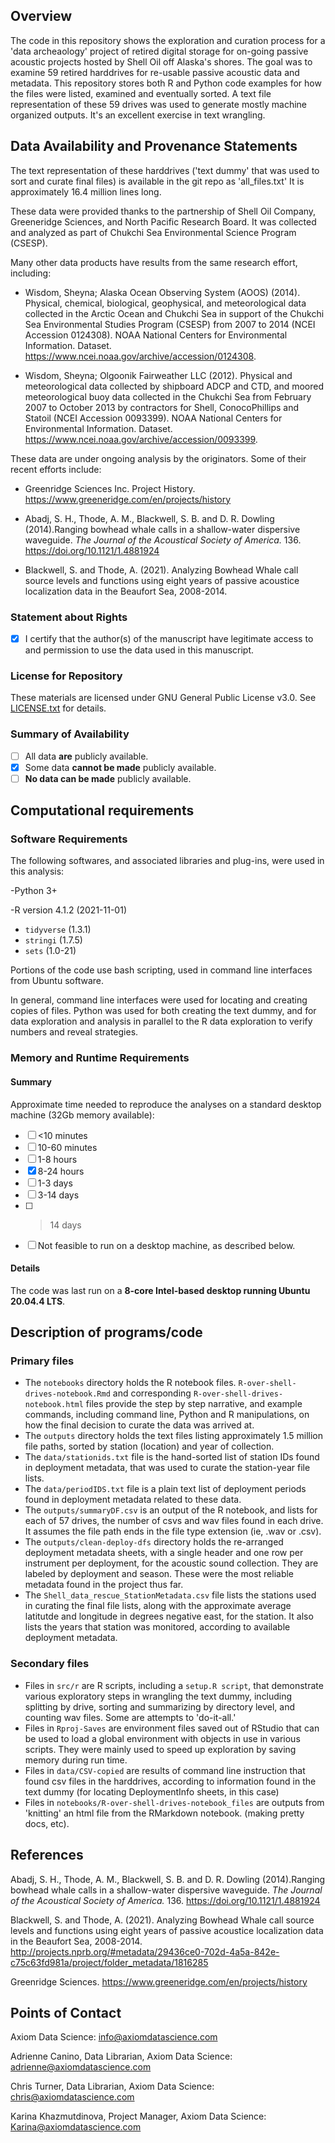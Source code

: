 
Overview
--------

The code in this repository shows the exploration and curation process for a 'data archeaology' project of retired digital storage for on-going passive acoustic projects hosted by Shell Oil off Alaska's shores. The goal was to examine 59 retired harddrives for re-usable passive acoustic data and metadata. This repository stores both R and Python code examples for how the files were listed, examined and eventually sorted. A text file representation of these 59 drives was used to generate mostly machine organized outputs. It's an excellent exercise in text wrangling.

Data Availability and Provenance Statements
-------------------------------------------

The text representation of these harddrives ('text dummy' that was used to sort and curate final files) is available in the git repo as 'all_files.txt' It is approximately 16.4 million lines long.


These data were provided thanks to the partnership of Shell Oil Company, Greeneridge Sciences, and North Pacific Research Board. It was collected and analyzed as part of Chukchi Sea Environmental Science Program (CSESP).


Many other data products have results from the same research effort, including:

* Wisdom, Sheyna; Alaska Ocean Observing System (AOOS) (2014). Physical, chemical, biological, geophysical, and meteorological data collected in the Arctic Ocean and Chukchi Sea in support of the Chukchi Sea Environmental Studies Program (CSESP) from 2007 to 2014 (NCEI Accession 0124308). NOAA National Centers for Environmental Information. Dataset. https://www.ncei.noaa.gov/archive/accession/0124308.

* Wisdom, Sheyna; Olgoonik Fairweather LLC (2012). Physical and meteorological data collected by shipboard ADCP and CTD, and moored meteorological buoy data collected in the Chukchi Sea from February 2007 to October 2013 by contractors for Shell, ConocoPhillips and Statoil (NCEI Accession 0093399). NOAA National Centers for Environmental Information. Dataset. https://www.ncei.noaa.gov/archive/accession/0093399.


These data are under ongoing analysis by the originators. Some of their recent efforts include:

* Greenridge Sciences Inc. Project History. https://www.greeneridge.com/en/projects/history

* Abadj, S. H., Thode, A. M., Blackwell, S. B. and D. R. Dowling (2014).Ranging bowhead whale calls in a shallow-water dispersive waveguide. _The Journal of the Acoustical Society of America._ 136. https://doi.org/10.1121/1.4881924 

* Blackwell, S. and Thode, A. (2021). Analyzing Bowhead Whale call source levels and functions using eight years of passive acoustice localization data in the Beaufort Sea, 2008-2014.

### Statement about Rights

- [X] I certify that the author(s) of the manuscript have legitimate access to and permission to use the data used in this manuscript. 


### License for Repository

These materials are licensed under GNU General Public License v3.0. See [LICENSE.txt](LICENSE.txt) for details.


### Summary of Availability

- [ ] All data **are** publicly available.
- [X] Some data **cannot be made** publicly available.
- [ ] **No data can be made** publicly available.

Computational requirements
---------------------------


### Software Requirements

The following softwares, and associated libraries and plug-ins, were used in this analysis:

-Python 3+

-R version 4.1.2 (2021-11-01) 
  - `tidyverse` (1.3.1)
  - `stringi` (1.7.5)
  - `sets` (1.0-21)

Portions of the code use bash scripting, used in command line interfaces from Ubuntu software.

In general, command line interfaces were used for locating and creating copies of files. Python was used for both creating the text dummy, and for data exploration and analysis in parallel to the R data exploration to verify numbers and reveal strategies.


### Memory and Runtime Requirements

#### Summary

Approximate time needed to reproduce the analyses on a standard desktop machine (32Gb memory available):

- [ ] <10 minutes
- [ ] 10-60 minutes
- [ ] 1-8 hours
- [X] 8-24 hours
- [ ] 1-3 days
- [ ] 3-14 days
- [ ] > 14 days
- [ ] Not feasible to run on a desktop machine, as described below.

#### Details

The code was last run on a **8-core Intel-based desktop running Ubuntu 20.04.4 LTS**. 

Description of programs/code
----------------------------

### Primary files

- The `notebooks` directory holds the R notebook files. `R-over-shell-drives-notebook.Rmd` and corresponding `R-over-shell-drives-notebook.html` files provide the step by step narrative, and example commands, including  command line, Python  and R manipulations, on how the final decision to curate the data was arrived at.
- The `outputs` directory holds the text files listing approximately 1.5 million file paths, sorted by station (location) and year of collection. 
- The `data/stationids.txt` file is the hand-sorted list of station IDs found in deployment metadata, that was used to curate the station-year file lists.
- The `data/periodIDS.txt` file is a plain text list of deployment periods found in deployment metadata related to these data.
- The `outputs/summaryDF.csv` is an output of the R notebook, and lists for each of 57 drives, the number of csvs and wav files found in each drive. It assumes the file path ends in the file type extension (ie, .wav or .csv).
- The `outputs/clean-deploy-dfs` directory holds the re-arranged deployment metadata sheets, with a single header and one row per instrument per deployment, for the acoustic sound collection. They are labeled by deployment and season. These were the most reliable metadata found in the project thus far.
- The `Shell_data_rescue_StationMetadata.csv` file lists the stations used in curating the final file lists, along with the approximate average latitutde and longitude in degrees negative east, for the station. It also lists the years that station was monitored, according to available deployment metadata.

### Secondary files

- Files in `src/r` are R scripts, including a `setup.R script`, that demonstrate various exploratory steps in wrangling the text dummy, including splitting by drive, sorting and summarizing by directory level, and counting wav files. Some are attempts to 'do-it-all.'
- Files in `Rproj-Saves` are environment files saved out of RStudio that can be used to load a global environment with objects in use in various scripts. They were mainly used to speed up exploration by saving memory during run time.
- Files in `data/CSV-copied` are results of command line instruction that found csv files in the harddrives, according to information found in the text dummy (for locating DeploymentInfo sheets, in this case)
- Files in `notebooks/R-over-shell-drives-notebook_files` are outputs from 'knitting' an html file from the RMarkdown notebook. (making pretty docs, etc). 


## References

Abadj, S. H., Thode, A. M., Blackwell, S. B. and D. R. Dowling (2014).Ranging bowhead whale calls in a shallow-water dispersive waveguide. _The Journal of the Acoustical Society of America._ 136. https://doi.org/10.1121/1.4881924 

Blackwell, S. and Thode, A. (2021). Analyzing Bowhead Whale call source levels and functions using eight years of passive acoustice localization data in the Beaufort Sea, 2008-2014. http://projects.nprb.org/#metadata/29436ce0-702d-4a5a-842e-c75c63fd981a/project/folder_metadata/1816285

Greenridge Sciences. https://www.greeneridge.com/en/projects/history


Points of Contact
-----------------

Axiom Data Science: info@axiomdatascience.com

Adrienne Canino, Data Librarian, Axiom Data Science: adrienne@axiomdatascience.com

Chris Turner, Data Librarian, Axiom Data Science: chris@axiomdatascience.com

Karina Khazmutdinova, Project Manager, Axiom Data Science: Karina@axiomdatascience.com
